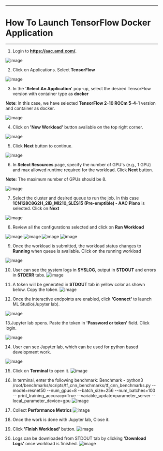 ***

# How To Launch TensorFlow Docker Application

***

 1. Login to **https://aac.amd.com/.**
 
   ![image](https://github.com/amddcgpuce/AMDAcceleratorCloudGuides/assets/137475062/d62dc96e-e37a-42b3-9b0e-72445014a621)

 2. Click on Applications. Select **TensorFlow**
 
  ![image](https://github.com/amddcgpuce/AMDAcceleratorCloudGuides/assets/137475255/9c48d338-041a-46dc-8b49-f5bcd21629b1)
 

 3. In the **'Select An Application'** pop-up, select the desired TensorFlow version with container type as **docker**
    
   **Note**: In this case, we have selected **TensorFlow 2-10 ROCm 5-4-1** version and container as docker.
   
   ![image](https://github.com/amddcgpuce/AMDAcceleratorCloudGuides/assets/137475255/385bf611-e83e-497c-a6ff-a5b8a2fa6fd9)


 4. Click on **'New Workload'** button available on the top right corner.

  ![image](https://github.com/amddcgpuce/AMDAcceleratorCloudGuides/assets/137475255/37097a0d-2ac4-411f-8ff2-78c1f3cee08c)


 5. Click **Next** button to continue.

   ![image](https://github.com/amddcgpuce/AMDAcceleratorCloudGuides/assets/137475255/84db90fe-9aac-43b8-85a3-4fb5961772df)

  
 6. In **Select Resources** page, specify the number of GPU's (e.g., 1 GPU) and max allowed runtime required for the workload. Click **Next** button.

  **Note:** The maximum number of GPUs should be 8.

  ![image](https://github.com/amddcgpuce/AMDAcceleratorCloudGuides/assets/137475255/793c2faf-9bcf-4502-a138-3e6281947300)


  7. Select the cluster and desired queue to run the job. In this case **1CN128C8G2H_2IB_MI210_SLES15 (Pre-emptible) - AAC Plano**  is selected. Click on **Next**

   ![image](https://github.com/amddcgpuce/AMDAcceleratorCloudGuides/assets/137475255/96d3855e-1640-4820-b1f7-7dc5ea0dd9e8)


  8. Review all the configurations selected and click on **Run Workload** 

   ![image](https://github.com/amddcgpuce/AMDAcceleratorCloudGuides/assets/137475255/240a4062-b530-4073-ab5a-2a8ea8cd01f1)
   ![image](https://github.com/amddcgpuce/AMDAcceleratorCloudGuides/assets/137475255/9a75ccd5-2174-45f9-9663-e49cc704a3d2)
   ![image](https://github.com/amddcgpuce/AMDAcceleratorCloudGuides/assets/137475255/8fb01621-d710-4b37-baa1-acb384a6deb5)
   ![image](https://github.com/amddcgpuce/AMDAcceleratorCloudGuides/assets/137475255/87f96aee-0f11-48ca-8332-fa70d227f535)


   9. Once the workload is submitted, the workload status changes to **Running** when queue is available. Click on the running workload

  ![image](https://github.com/amddcgpuce/AMDAcceleratorCloudGuides/assets/137475255/4d19e6d9-1505-427d-b242-5f454ffeca5f)


   10. User can see the system logs in **SYSLOG**, output in **STDOUT** and errors in **STDERR** tabs.
   ![image](https://github.com/amddcgpuce/AMDAcceleratorCloudGuides/assets/137475255/45fafbcf-0078-40e2-b6fe-f7cea81e111a)


   11. A token will be generated in **STDOUT** tab in yellow color as shown below. Copy the token.
    ![image](https://github.com/amddcgpuce/AMDAcceleratorCloudGuides/assets/137475255/e7595b72-def4-49a8-a1a6-2e02dedd9399)


   12. Once the interactive endpoints are enabled, click **'Connect'** to launch ML Studio(Jupyter lab).

   ![image](https://github.com/amddcgpuce/AMDAcceleratorCloudGuides/assets/137475062/cac47a19-d778-47c2-953c-df444beef3d5)

   13.Jupyter lab opens. Paste the token in **'Password or token'** field. Click login.

   ![image](https://github.com/amddcgpuce/AMDAcceleratorCloudGuides/assets/137475062/08e56d2c-83a8-4725-b092-ee96a16a391a)

   14. User can see Jupyter lab, which can be used for python based development work.

   ![image](https://github.com/amddcgpuce/AMDAcceleratorCloudGuides/assets/137475062/bc1829da-8b48-42cb-9345-48474f95cbd4)

   15. Click on **Terminal** to open it.
   ![image](https://github.com/amddcgpuce/AMDAcceleratorCloudGuides/assets/137475255/d53c6f3f-43bf-4b64-84dd-186acab33b8f)

   16. In terminal, enter the following benchmark:
   Benchmark - python3 /root/benchmarks/scripts/tf_cnn_benchmarks/tf_cnn_benchmarks.py --model=resnet50 --num_gpus=8 --batch_size=256 --num_batches=100 -- 
   print_training_accuracy=True --variable_update=parameter_server --local_parameter_device=gpu
   ![image](https://github.com/amddcgpuce/AMDAcceleratorCloudGuides/assets/137475255/a0504d7f-5b76-4b0b-9d7e-0660d53947b0)

   17. Collect **Performance Metrics**
   ![image](https://github.com/amddcgpuce/AMDAcceleratorCloudGuides/assets/137475255/156ee07e-e098-4098-9bcb-d930642e18ea)

   18. Once the work is done with Jupyter lab, Close it. 
   
   19. Click **'Finish Workload'** button.
   ![image](https://github.com/amddcgpuce/AMDAcceleratorCloudGuides/assets/137475255/34bd1134-4034-4a51-bf22-2981ecffc435)


   20. Logs can be downloaded from STDOUT tab by clicking **'Download Logs'** once workload is finished.
  ![image](https://github.com/amddcgpuce/AMDAcceleratorCloudGuides/assets/137475255/81fc7152-687b-4b38-9d3c-114718c1c419)
